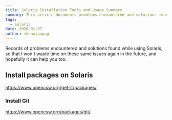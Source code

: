 ```yaml
---
title: Solaris Installation Tools and Usage Summary
summary: This article documents problems encountered and solutions found while using Solaris, including installation tools, network configuration, and software package installation, to help users use the Solaris system more efficiently.
tags:
  - Solaris
date: 2020-01-07
author: shenxianpng
---
```


Records of problems encountered and solutions found while using Solaris, so that I won't waste time on these same issues again in the future, and hopefully it can help you too.



## Install packages on Solaris

https://www.opencsw.org/get-it/packages/

### Install Git

https://www.opencsw.org/packages/git/